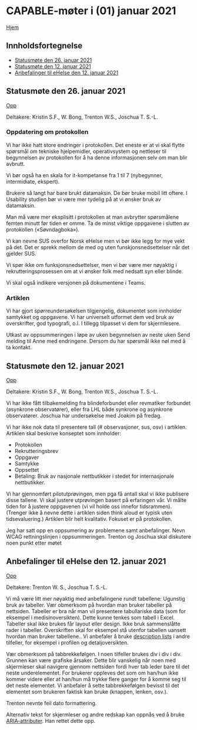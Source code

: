 # CAPABLE-møter i (01) januar 2021

[Hjem](../../README.md)

## Innholdsfortegnelse
* [Statusmøte den 26. januar 2021](#statusmøte-den-26-januar-2021)
* [Statusmøte den 12. januar 2021](#statusmøte-den-12-januar-2021)
* [Anbefalinger til eHelse den 12. januar 2021](#anbefalinger-til-ehelse-den-12-januar-2021)

## Statusmøte den 26. januar 2021

[Opp](#innholdsfortegnelse)

Deltakere: Kristin S.F., W. Bong, Trenton W.S., Joschua T. S.-L.

### Oppdatering om protokollen

Vi har ikke hatt store endringer i protokollen.
Det eneste er at vi skal flytte spørsmål om tekniske hjelpemidler, operativsystem og nettleser til begynnelsen av protokollen for å ha denne informasjonen selv om man blir avbrutt.

Vi bør også ha en skala for it-kompetanse fra 1 til 7 (nybegynner, intermidiate, ekspert).

Brukere så langt har bare brukt datamaksin.
De bør bruke mobil litt oftere.
I Usability studien bør vi være mer tydelig på at vi ønsker bruk av datamaksin.

Man må være mer eksplisitt i protokollen at man avbrytter spørsmålene femten minutt før tiden er omme.
Ta de minst viktige oppgavene i slutten av protokollen («Søvndagboka»).

Vi kan nevne SUS overfor Norsk eHelse men vi bør ikke legg for mye vekt på det.
Det er sprekk mellom de med og uten funskjonsnedsettelser når det gjelder SUS.

Vi spør ikke om funksjonsnedsettelser, men vi bør være mer nøyaktig i rekrutteringsprosessen om at vi ønsker folk med nedsatt syn eller blinde.

Vi skal også indikere versjonen på dokumentene i Teams.

### Artiklen

Vi har gjort spørreundersøkelsen tilgjengelig, dokumentet som innholder samtykket og oppgavene.
Vi har universelt utformet dem ved bruk av overskrifter, god typografi, o.l.
I tillegg tilpasset vi dem for skjermlesere.

Utkast av oppsummeringen i løpe av uken begynnelsen av neste uken
Send melding til Anne med endringene.
Dersom du har spørsmål ikke nøl med å ta kontakt.

## Statusmøte den 12. januar 2021

[Opp](#innholdsfortegnelse)

Deltakere: Kristin S.F., W. Bong, Trenton W.S., Joschua T. S.-L.

Vi har ikke fått tilbakemelding fra blindeforbundet eller revmatiker forbundet (asynkrone observatører), eller fra LHL både synkrone og asynkrone observatører.
Joschua har undersøkelse med Joakim på fredag.

Vi har ikke nok data til presentere tall (# observasjoner, sus, osv) i artiklen.
Artiklen skal beskrive konseptet som innholder:
* Protokollen
* Rekrutteringsbrev
* Oppgaver
* Samtykke 
* Oppsettet
* Betaling:
Bruk av nasjonale nettbutikker i stedet for internasjonale nettbutikker.

Vi har gjennomført pilotutprøvingen, men pga få antall skal vi ikke publisere disse tallene. 
Vi skal justere utprøvingen basert på erfaringen vår.
Vi målte tiden for å justere oppgavenen (vi vil holde oss innefor tidsrammen). 
(Trenger ikke å nevne dette i artiklen siden think aloud er typisk uten tidsevaluering.)
Artiklen blir helt kvalitativ. 
Fokuset er på protokollen.

Jeg har satt opp en oppsumering av problemene samt anbefalinger.
Nevn WCAG rettningslinjen i oppsummeringen.
Trenton og Joschua skal diskutere noen punkt etter møtet

## Anbefalinger til eHelse den 12. januar 2021

[Opp](#innholdsfortegnelse)

Deltakere: Trenton W. S., Joschua T. S.-L.

Vi må være litt mer nøyaktig med anbefalingene rundt tabellene:
Ugunstig bruk av tabeller.
Vær obmerksom på hvordan man bruker tabeller på nettsiden. 
Tabeller er bra når man vil presentere tabullariske data (som for eksempel  i medisinoversikten). 
Dette kunne tenkes som tabell i Excel.
Tabeller skal ikke brukes får layout eller design.
Ikke bruk sammenslåtte rader i tabeller.
Overskriften skal for eksempel stå utenfor tabellen uansett hvordan man bruker tabellene..
Vi anbefaler å bruke [description lists](https://developer.mozilla.org/en-US/docs/Web/HTML/Element/dl) i andre tilfeller, for eksempel i profilen og detaljoversikten. 

Vær obmerksom på tabbrekkefølgen.
I noen tilfeller brukes div i div i div.
Grunnen kan være grafiske årsaker.
Dette blir vanskelig når noen med skjermleser skal navigere gjennom nettsiden fordi hver tab leder bare til det neste underelementet. 
For brukerer oppleves det som om han/hun ikke kommer videre eller at han/hun må trykke flere ganger for å komme seg til det neste elementet.
Vi anbefaler å sette tabbrekkefølgen bevisst til det elementet som brukeren faktisk kan bruke (knappen, lenken, osv.).

Trenton nevnte feil dato formattering. 

Alternativ tekst for skjermleser og andre redskap kan oppnås ved å bruke [ARIA-attributer](https://developer.mozilla.org/en-US/docs/Web/Accessibility/ARIA).
Han rettet dette opp. 
 